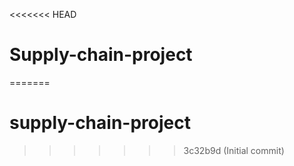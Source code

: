 <<<<<<< HEAD
# Supply-chain-project
=======
# supply-chain-project
>>>>>>> 3c32b9d (Initial commit)
